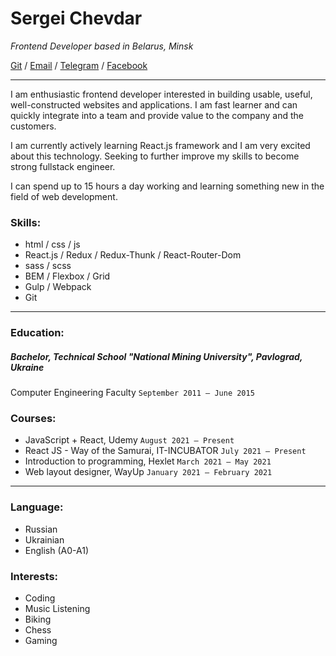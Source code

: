 Sergei Chevdar
==============

*Frontend Developer based in Belarus, Minsk*

[Git](https://github.com/StarkElessar) / [Email](mailto:serj.elessar@gmail.com) / [Telegram](https://t.me/StarkElessar) / [Facebook](https://www.facebook.com/SerjElessar)

-----------------------------------------------------------------

I am enthusiastic frontend developer interested in building usable, useful,
well-constructed websites and applications. I am fast learner and can quickly integrate
into a team and provide value to the company and the customers.

I am currently actively learning React.js framework and I am very excited about this technology. Seeking
to further improve my skills to become strong fullstack engineer.

I can spend up to 15 hours a day working and learning something new in the field of web development.

### Skills:

* html / css / js
* React.js / Redux / Redux-Thunk / React-Router-Dom
* sass / scss
* BEM / Flexbox / Grid
* Gulp / Webpack
* Git

-----------------------------------------------------------------

### Education:

##### Bachelor, Technical School "National Mining University", Pavlograd, Ukraine

Computer Engineering Faculty `September 2011 — June 2015`

### Courses:

* JavaScript + React, Udemy `August 2021 — Present`
* React JS - Way of the Samurai, IT-INCUBATOR `July 2021 — Present`
* Introduction to programming, Hexlet `March 2021 — May 2021`
* Web layout designer, WayUp `January 2021 — February 2021`

-----------------------------------------------------------------

### Language:

* Russian
* Ukrainian
* English (A0-A1)

### Interests:

* Coding
* Music Listening
* Biking
* Chess
* Gaming
